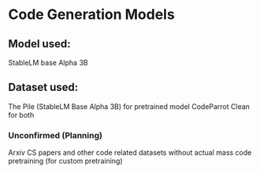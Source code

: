 # Code Generation Models

## Model used:
StableLM base Alpha 3B

## Dataset used:

The Pile (StableLM Base Alpha 3B) for pretrained model
CodeParrot Clean for both

### Unconfirmed (Planning)

Arxiv CS papers and other code related datasets without actual mass code pretraining (for custom pretraining)
